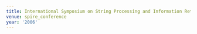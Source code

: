 ```yaml
---
title: International Symposium on String Processing and Information Retrieval (2006)
venue: spire_conference
year: '2006'
---
```

